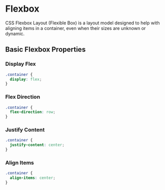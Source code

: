 # Flexbox

CSS Flexbox Layout (Flexible Box) is a layout model designed to help with aligning items in a container, even when their sizes are unknown or dynamic.

## Basic Flexbox Properties

### Display Flex

```css
.container {
  display: flex;
}
```

### Flex Direction

```css
.container {
  flex-direction: row;
}
```

### Justify Content

```css
.container {
  justify-content: center;
}
```

### Align Items

```css
.container {
  align-items: center;
}
```

